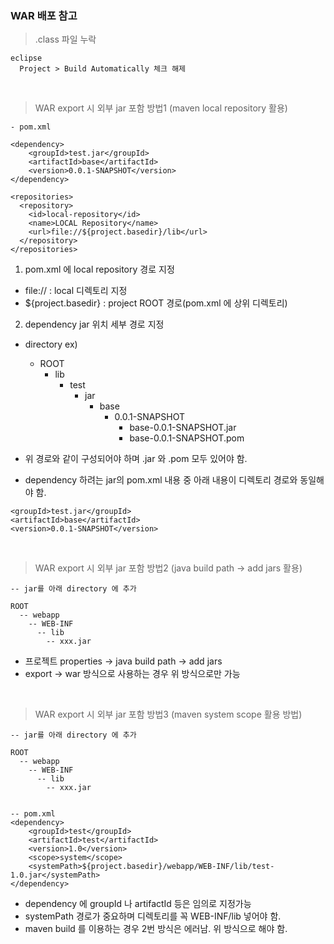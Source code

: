 ### WAR 배포 참고

> .class 파일 누락

```
eclipse
  Project > Build Automatically 체크 해제
```

<br>

> WAR export 시 외부 jar 포함 방법1 (maven local repository 활용)

```
- pom.xml

<dependency>
	<groupId>test.jar</groupId>
	<artifactId>base</artifactId>
	<version>0.0.1-SNAPSHOT</version>
</dependency>

<repositories>
  <repository>
  	<id>local-repository</id>
  	<name>LOCAL Repository</name>
  	<url>file://${project.basedir}/lib</url>
  </repository>
</repositories>
```

1. pom.xml 에 local repository 경로 지정
  * file:// : local 디렉토리 지정
  * ${project.basedir} : project ROOT 경로(pom.xml 에 상위 디렉토리)

2. dependency jar 위치 세부 경로 지정
  * directory ex)
    - ROOT
      - lib
        - test
          - jar
            - base
              - 0.0.1-SNAPSHOT
                - base-0.0.1-SNAPSHOT.jar
                - base-0.0.1-SNAPSHOT.pom


  * 위 경로와 같이 구성되어야 하며 .jar 와 .pom 모두 있어야 함.
  * dependency 하려는 jar의 pom.xml 내용 중 아래 내용이 디렉토리 경로와 동일해야 함.
```
<groupId>test.jar</groupId>
<artifactId>base</artifactId>
<version>0.0.1-SNAPSHOT</version>
```

<br>

> WAR export 시 외부 jar 포함 방법2 (java build path -> add jars 활용)

```
-- jar를 아래 directory 에 추가

ROOT
  -- webapp
    -- WEB-INF
      -- lib
        -- xxx.jar
```

* 프로젝트 properties -> java build path -> add jars
* export -> war 방식으로 사용하는 경우 위 방식으로만 가능

<br>

> WAR export 시 외부 jar 포함 방법3 (maven system scope 활용 방법)

```
-- jar를 아래 directory 에 추가

ROOT
  -- webapp
    -- WEB-INF
      -- lib
        -- xxx.jar


-- pom.xml
<dependency>
	<groupId>test</groupId>
	<artifactId>test</artifactId>
	<version>1.0</version>
	<scope>system</scope>
	<systemPath>${project.basedir}/webapp/WEB-INF/lib/test-1.0.jar</systemPath>
</dependency>
```

* dependency 에 groupId 나 artifactId 등은 임의로 지정가능
* systemPath 경로가 중요하며 디렉토리를 꼭 WEB-INF/lib 넣어야 함.
* maven build 를 이용하는 경우 2번 방식은 에러남. 위 방식으로 해야 함.
